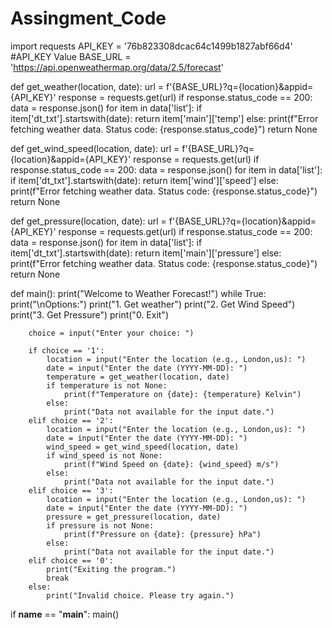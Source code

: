 # Assingment_Code
import requests
API_KEY =  '76b823308dcac64c1499b1827abf66d4' #API_KEY Value
BASE_URL = 'https://api.openweathermap.org/data/2.5/forecast'

def get_weather(location, date):
    url = f'{BASE_URL}?q={location}&appid={API_KEY}'
    response = requests.get(url)
    if response.status_code == 200:
        data = response.json()
        for item in data['list']:
            if item['dt_txt'].startswith(date):
                return item['main']['temp']
    else:
        print(f"Error fetching weather data. Status code: {response.status_code}")
    return None

def get_wind_speed(location, date):
    url = f'{BASE_URL}?q={location}&appid={API_KEY}'
    response = requests.get(url)
    if response.status_code == 200:
        data = response.json()
        for item in data['list']:
            if item['dt_txt'].startswith(date):
                return item['wind']['speed']
    else:
        print(f"Error fetching weather data. Status code: {response.status_code}")
    return None

def get_pressure(location, date):
    url = f'{BASE_URL}?q={location}&appid={API_KEY}'
    response = requests.get(url)
    if response.status_code == 200:
        data = response.json()
        for item in data['list']:
            if item['dt_txt'].startswith(date):
                return item['main']['pressure']
    else:
        print(f"Error fetching weather data. Status code: {response.status_code}")
    return None

def main():
    print("Welcome to Weather Forecast!")
    while True:
        print("\nOptions:")
        print("1. Get weather")
        print("2. Get Wind Speed")
        print("3. Get Pressure")
        print("0. Exit")

        choice = input("Enter your choice: ")

        if choice == '1':
            location = input("Enter the location (e.g., London,us): ")
            date = input("Enter the date (YYYY-MM-DD): ")
            temperature = get_weather(location, date)
            if temperature is not None:
                print(f"Temperature on {date}: {temperature} Kelvin")
            else:
                print("Data not available for the input date.")
        elif choice == '2':
            location = input("Enter the location (e.g., London,us): ")
            date = input("Enter the date (YYYY-MM-DD): ")
            wind_speed = get_wind_speed(location, date)
            if wind_speed is not None:
                print(f"Wind Speed on {date}: {wind_speed} m/s")
            else:
                print("Data not available for the input date.")
        elif choice == '3':
            location = input("Enter the location (e.g., London,us): ")
            date = input("Enter the date (YYYY-MM-DD): ")
            pressure = get_pressure(location, date)
            if pressure is not None:
                print(f"Pressure on {date}: {pressure} hPa")
            else:
                print("Data not available for the input date.")
        elif choice == '0':
            print("Exiting the program.")
            break
        else:
            print("Invalid choice. Please try again.")

if __name__ == "__main__":
    main()
